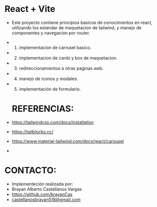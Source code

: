 # React + Vite

- Este proyecto contiene principios basicos de conocimientos en react, utilizando los estandar de maquetacion de 
  tailwind, y manejo de componentes y navegacion por router.
- 1. implementacion de carrusel basico.
- 2. implementacion de cards y box de maquetacion.
- 3. redireccionamientos a otras paginas web.
- 4. manejo de iconos y modales.
- 5. implementación de formulario.

  # REFERENCIAS:
-  https://tailwindcss.com/docs/installation
-  https://tailblocks.cc/
-  https://www.material-tailwind.com/docs/react/carousel
-  

  # CONTACTO:

- Implementeción realizada por:
- Brayan  Alberto Castellanos Vargas
- https://github.com/brayanCas
- castellanosbrayan518@gmail.com